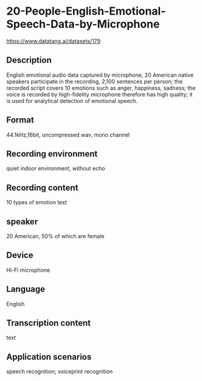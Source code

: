 # 20-People-English-Emotional-Speech-Data-by-Microphone
https://www.datatang.ai/datasets/179

## Description
English emotional audio data captured by microphone, 20 American native speakers participate in the recording, 2,100 sentences per person; the recorded script covers 10 emotions such as anger, happiness, sadness; the voice is recorded by high-fidelity microphone therefore has high quality; it is used for analytical detection of emotional speech.

## Format
44.1kHz,16bit, uncompressed wav, mono channel

## Recording environment
quiet indoor environment, without echo

## Recording content
10 types of emotion text

## speaker
20 American, 50% of which are female

## Device
Hi-Fi microphone

## Language
English

## Transcription content
text

## Application scenarios
speech recognition; voiceprint recognition
